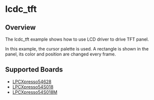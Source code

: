 # lcdc_tft

## Overview
The lcdc_tft example shows how to use LCD driver to drive TFT panel.

In this example, the cursor palette is used. A rectangle is shown in the panel,
its color and position are changed every frame.

## Supported Boards
- [LPCXpresso54628](../../../_boards/lpcxpresso54628/driver_examples/lcdc/lcdc_tft/example_board_readme.md)
- [LPCXpresso54S018](../../../_boards/lpcxpresso54s018/driver_examples/lcdc/lcdc_tft/example_board_readme.md)
- [LPCXpresso54S018M](../../../_boards/lpcxpresso54s018m/driver_examples/lcdc/lcdc_tft/example_board_readme.md)
